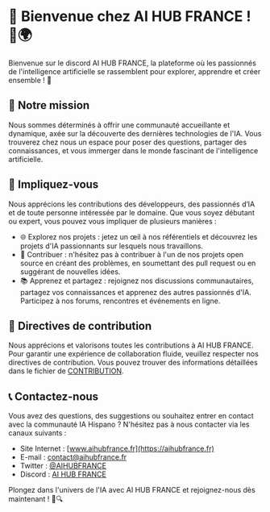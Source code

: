 # 👋 Bienvenue chez AI HUB FRANCE ! 🤖🌍

Bienvenue sur le discord AI HUB FRANCE, la plateforme où les passionnés de l'intelligence artificielle se rassemblent pour explorer, apprendre et créer ensemble ! 🚀

## 🎯 Notre mission

Nous sommes déterminés à offrir une communauté accueillante et dynamique, axée sur la découverte des dernières technologies de l'IA. Vous trouverez chez nous un espace pour poser des questions, partager des connaissances, et vous immerger dans le monde fascinant de l'intelligence artificielle.

## 🚀 Impliquez-vous

Nous apprécions les contributions des développeurs, des passionnés d’IA et de toute personne intéressée par le domaine. Que vous soyez débutant ou expert, vous pouvez vous impliquer de plusieurs manières :

- 🌐 Explorez nos projets : jetez un œil à nos référentiels et découvrez les projets d'IA passionnants sur lesquels nous travaillons.
- 🌟 Contribuer : n'hésitez pas à contribuer à l'un de nos projets open source en créant des problèmes, en soumettant des pull request ou en suggérant de nouvelles idées.
- 📚 Apprenez et partagez : rejoignez nos discussions communautaires, partagez vos connaissances et apprenez des autres passionnés d'IA. Participez à nos forums, rencontres et événements en ligne.

## 📝 Directives de contribution

Nous apprécions et valorisons toutes les contributions à AI HUB FRANCE. Pour garantir une expérience de collaboration fluide, veuillez respecter nos directives de contribution. Vous pouvez trouver des informations détaillées dans le fichier de [CONTRIBUTION](CONTRIBUTING.md).

## 📞 Contactez-nous

Vous avez des questions, des suggestions ou souhaitez entrer en contact avec la communauté IA Hispano ? N'hésitez pas à nous contacter via les canaux suivants :

- Site Internet : [www.aihubfrance.fr](https://aihubfrance.fr)
- E-mail : contact@aihubfrance.fr
- Twitter : [@AIHUBFRANCE](https://twitter.com/AIHUBFRANCE)
- Discord : [AI HUB FRANCE](https://discord.gg/aihubfr)

Plongez dans l'univers de l'IA avec AI HUB FRANCE et rejoignez-nous dès maintenant ! 🤗🔍
